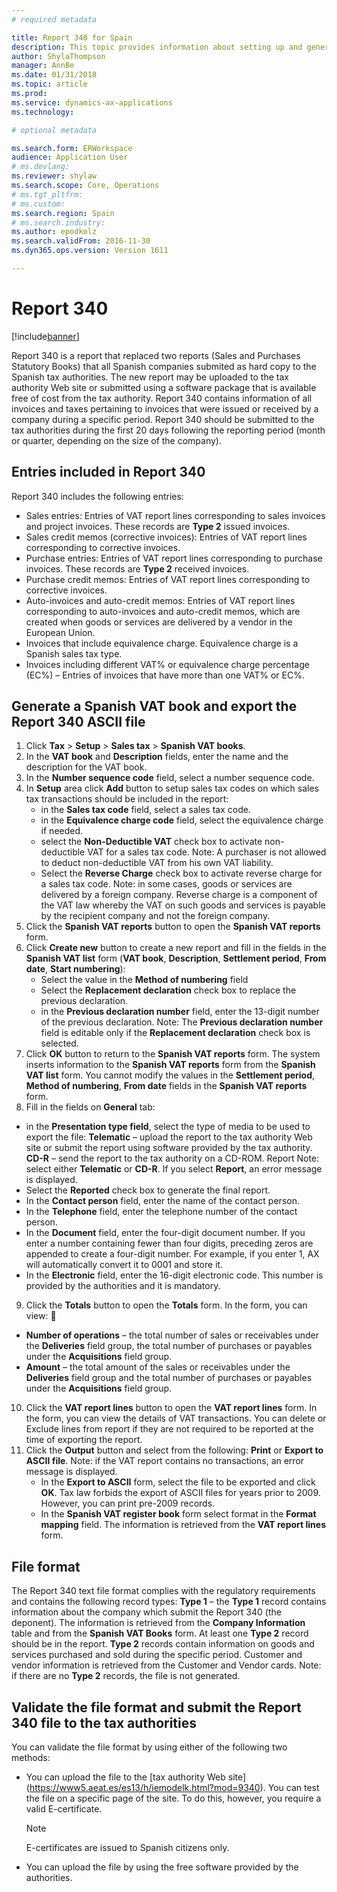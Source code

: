 ```yaml
---
# required metadata

title: Report 340 for Spain
description: This topic provides information about setting up and generating the Report 340 for Spain.  
author: ShylaThompson
manager: AnnBe
ms.date: 01/31/2018
ms.topic: article
ms.prod: 
ms.service: dynamics-ax-applications
ms.technology: 

# optional metadata

ms.search.form: ERWorkspace
audience: Application User
# ms.devlang: 
ms.reviewer: shylaw
ms.search.scope: Core, Operations
# ms.tgt_pltfrm: 
# ms.custom: 
ms.search.region: Spain
# ms.search.industry: 
ms.author: epodkolz
ms.search.validFrom: 2016-11-30
ms.dyn365.ops.version: Version 1611

---
```


# Report 340

[!include[banner](../includes/banner.md)]

Report 340 is a report that replaced two reports (Sales and Purchases Statutory Books) that all Spanish companies submited as hard copy to the Spanish tax authorities. 
The new report may be uploaded to the tax authority Web site or submitted using a software package that is available free of cost from the tax authority. Report 340 contains information of all invoices and taxes pertaining to invoices that were issued or received by a company during a specific period. Report 340 should be submitted to the tax authorities during the first 20 days following the reporting period (month or quarter, depending on the size of the company). 

## Entries included in Report 340
Report 340 includes the following entries: 
- Sales entries: Entries of VAT report lines corresponding to sales invoices and project invoices. These records are **Type 2** issued invoices.
- Sales credit memos (corrective invoices): Entries of VAT report lines corresponding to corrective invoices. 
- Purchase entries: Entries of VAT report lines corresponding to purchase invoices. These records are **Type 2** received invoices.
- Purchase credit memos: Entries of VAT report lines corresponding to corrective invoices. 
- Auto-invoices and auto-credit memos: Entries of VAT report lines corresponding to auto-invoices and auto-credit memos, which are created when goods or services are delivered by a vendor in the European Union.
- Invoices that include equivalence charge. Equivalence charge is a Spanish sales tax type.
- Invoices including different VAT% or equivalence charge percentage (EC%) – Entries of invoices that have more than one VAT% or EC%.

## Generate a Spanish VAT book and export the Report 340 ASCII file
1. Click **Tax** > **Setup** > **Sales tax** > **Spanish VAT books**. 
2. In the **VAT book** and **Description** fields, enter the name and the description for the VAT book. 
3. In the **Number sequence code** field, select a number sequence code. 
4. In **Setup** area click **Add** button to setup sales tax codes on which sales tax transactions should be included in the report: 
   - in the **Sales tax code** field, select a sales tax code.  
   - in the **Equivalence charge code** field, select the equivalence charge if needed.  
   - select the **Non-Deductible VAT** check box to activate non-deductible VAT for a sales tax code. Note: A purchaser is not allowed to deduct non-deductible VAT from his own VAT liability. 
   - Select the **Reverse Charge** check box to activate reverse charge for a sales tax code. Note: in some cases, goods or services are delivered by a foreign company. Reverse charge is a component of the VAT law whereby the VAT on such goods and services is payable by the recipient company and not the foreign company. 
5. Click the **Spanish VAT reports** button to open the **Spanish VAT reports** form. 
6. Click **Create new** button to create a new report and fill in the fields in the **Spanish VAT list** form (**VAT book**, **Description**, **Settlement period**, **From date**, **Start numbering**): 
   - Select the value in the **Method of numbering** field 
   - Select the **Replacement declaration** check box to replace the previous declaration. 
   - in the **Previous declaration number** field, enter the 13-digit number of the previous declaration. Note:  The **Previous declaration number** field is editable only if the **Replacement declaration** check box is selected. 
7. Click **OK** button to return to the **Spanish VAT reports** form. The system inserts information to the **Spanish VAT reports** form from the **Spanish VAT list** form. You cannot modify the values in the **Settlement period**, **Method of numbering**, **From date** fields in the **Spanish VAT reports** form.
8. Fill in the fields on **General** tab:
  - in the **Presentation type field**, select the type of media to be used to export the file: **Telematic** – upload the report to the tax authority Web site or submit the report using software provided by the tax authority. **CD-R** – send the report to the tax authority on a CD-ROM. Report  Note: select either **Telematic** or **CD-R**. If you select **Report**, an error message is displayed. 
  - Select the **Reported** check box to generate the final report. 
  - In the **Contact person** field, enter the name of the contact person. 
  - In the **Telephone** field, enter the telephone number of the contact person. 
  - In the **Document** field, enter the four-digit document number. If you enter a number containing fewer than four digits, preceding zeros are appended to create a four-digit number. For example, if you enter 1, AX will automatically convert it to 0001 and store it. 
  - In the **Electronic** field, enter the 16-digit electronic code. This number is provided by the authorities and it is mandatory. 
9. Click the **Totals** button to open the **Totals** form. In the form, you can view:  
  - **Number of operations** – the total number of sales or receivables under the **Deliveries** field group, the total number of purchases or payables under the **Acquisitions** field group. 
  - **Amount** – the total amount of the sales or receivables under the **Deliveries** field group and the total number of purchases or payables under the **Acquisitions** field group. 
10. Click the **VAT report lines** button to open the **VAT report lines** form. In the form, you can view the details of VAT transactions. You can delete or Exclude lines from report if they are not required to be reported at the time of exporting the report. 
11. Click the **Output** button and select from the following: **Print** or **Export to ASCII file**. Note: if the VAT report contains no transactions, an error message is displayed. 
    - In the **Export to ASCII** form, select the file to be exported and click **OK**. Tax law forbids the export of ASCII files for years prior to 2009. However, you can print pre-2009 records.
    - In the **Spanish VAT register book** form select format in the **Format mapping** field.
    The information is retrieved from the **VAT report lines** form.  

## File format
The Report 340 text file format complies with the regulatory requirements and contains the following record types: **Type 1** – the **Type 1** record contains information about the company which submit the Report 340 (the deponent). The information is retrieved from the **Company Information** table and from the **Spanish VAT Books** form. At least one **Type 2** record should be in the report. **Type 2** records contain information on goods and services purchased and sold during the specific period. Customer and vendor information is retrieved from the Customer and Vendor cards. Note:  if there are no **Type 2** records, the file is not generated. 

## Validate the file format and submit the Report 340 file to the tax authorities
You can validate the file format by using either of the following two methods: 

- You can upload the file to the [tax authority Web site] (https://www5.aeat.es/es13/h/iemodelk.html?mod=9340). You can test the file on a specific page of the site. To do this, however, you require a valid E-certificate. 

  > [!NOTE]
  > E-certificates are issued to Spanish citizens only.
  
- You can upload the file by using the free software provided by the authorities. 
